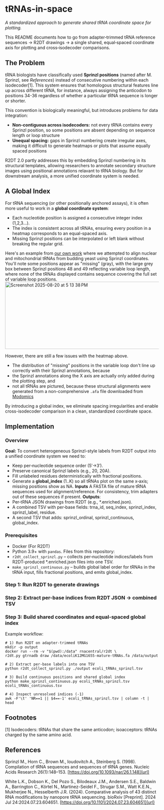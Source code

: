 # tRNAs-in-space
_A standardized approach to generate shared tRNA coordinate space for plotting._

This README documents how to go from adapter‑trimmed tRNA reference sequences → R2DT drawings → a single shared, equal‑spaced coordinate axis for plotting and cross‑isodecoder comparisons.

## The Problem
tRNA biologists have classifically used **Sprinzl positions** (named after M. Sprinzl, see _References_) instead of consecutive numbering within each  isodecoder[1]. This system ensures that homologous structural features line up across different tRNA, for instance, always assigning the anticodon to positions 34-36 regardless of whether a particular tRNA sequence is longer or shorter.

This convention is biologically meaningful, but introduces problems for data integration: 
* **Non-contiguous across isodecoders:** not every tRNA contains every Sprinzl position, so some positions are absent depending on sequence length or loop structure
* **Unequal spacing:** gaps in Sprinzl numbering create irregular axes, making it difficult to generate heatmaps or plots that assume equally spaced positions

R2DT 2.0 partly addresses this by embedding Sprinzl numbering in its structural templates, allowing researchers to annotate secondary structure images using positional annotations relavant to tRNA biology. But for downstream analysis, a more unified coordinate system is needed.

## A Global Index
For tRNA sequencing (or other positionally anchored assays), it is often more useful to work in a **global coordinate system**:
* Each nucleotide position is assigned a consecutive integer index (1,2,3...).
* The index is consistent across all tRNAs, ensuring every position in a heatmap corresponds to an equal-spaced axis.
* Missing Sprinzl positions can be interpolated or left blank without breaking the regular grid.

Here's an example from [our own work](https://pubmed.ncbi.nlm.nih.gov/39091754/) where we attempted to align nuclear and mitochondrial tRNAs from budding yeast using Sprinzl coordinates. You'll note some positions appear as "missing" (gray), with the large grey box between Sprinzl positions 48 and 49 reflecting variable loop length, where none of the tRNAs displayed contains sequence covering the full set of variable loop positions. 
<img width="585" height="220" alt="Screenshot 2025-08-20 at 5 13 38 PM" src="https://github.com/user-attachments/assets/ed9f8001-b2d8-44e2-a044-9c8017b0a89f" />

However, there are still a few issues with the heatmap above.
* The distribution of "missing" positions in the variable loop don't line up correctly with their Sprinzl annotations, because
* the Sprinzl annotations along the X axis are actually only added during the plotting step, and 
* not all tRNAs are pictured, because these structural alignments were generated from a non-comprehensive `.afa` file downloaded from [Modomics]([url](https://genesilico.pl/modomics/rnafamilies/rf00005/))

By introducing a global index, we eliminate spacing irregularities and enable cross-isodecoder comparison in a clean, standardized coordinate space.

## Implementation
### Overview
**Goal:** To convert heterogeneous Sprinzl-style labels from R2DT output into a unified coordinate system we need to:
- Keep per‑nucleotide sequence order (5′→3′).
- Preserve canonical Sprinzl labels (e.g., 20, 20A).
- Fill unlabeled residues deterministically with fractional positions.
- Generate a **global_index** (1..K) so all tRNAs plot on the same x‑axis; missing positions show as NA.
**Inputs** A FASTA file of mature tRNA sequences used for alignment/reference. For consistency, trim adapters out of these sequences if present.
**Outputs**:
- Per‑tRNA JSON drawings from R2DT (e.g., *.enriched.json).
- A combined TSV with per‑base fields: trna_id, seq_index, sprinzl_index, sprinzl_label, residue.
- A second TSV that adds: sprinzl_ordinal, sprinzl_continuous, global_index.
### Prerequisites
* Docker (For R2DT)
* Python 3.9+ with `pandas`.
Files from this repository:
* `r2dt_collect_sprinzl.py` – collects per‑nucleotide indices/labels from R2DT-produced *.enriched.json files into one TSV.
* `make_sprinzl_continuous.py` – builds global label order for tRNAs in the tRNA input, fills fractional positions, and emits global_index.
### Step 1: Run R2DT to generate drawings
### Step 2: Extract per-base indices from R2DT JSON → combined TSV
### Step 3: Build shared coordinates and equal-spaced global index

Example workflow:
```
# 1) Run R2DT on adapter‑trimmed tRNAs
mkdir -p output
docker run --rm -v "$(pwd):/data" rnacentral/r2dt \
r2dt.py gtrnadb draw /data/ecoliK12MG1655-mature-tRNAs.fa /data/output

# 2) Extract per‑base labels into one TSV
python r2dt_collect_sprinzl.py ./output ecoli_tRNAs_sprinzl.tsv

# 3) Build continuous positions and shared global index
python make_sprinzl_continuous.py ecoli_tRNAs_sprinzl.tsv ecoli_tRNAs_continuous.tsv

# 4) Inspect unresolved indices (-1)
awk -F'\t' 'NR==1 || $4==-1' ecoli_tRNAs_sprinzl.tsv | column -t | head
```

## Footnotes
[1] Isodecoders: tRNAs that share the same anticodon; isoacceptors: tRNAs charged by the same amino acid.

## References
Sprinzl M., Horn C., Brown M., Ioudovitch A., Steinberg S. (1998). Compilation of tRNA sequences and sequences of tRNA genes. Nucleic Acids Research 26(1):148–153. [https://doi.org/10.1093/nar/26.1.148](url)

White L.K., Dobson K., Del Pozo S., Bilodeaux J.M., Andersen S.E., Baldwin A., Barrington C., Körtel N., Martinez-Seidel F., Strugar S.M., Watt K.E.N., Mukherjee N., Hesselberth J.R. (2024). Comparative analysis of 43 distinct RNA modifications by nanopore tRNA sequencing. bioRxiv [Preprint]. 2024 Jul 24:2024.07.23.604651. [https://doi.org/10.1101/2024.07.23.604651](url)

